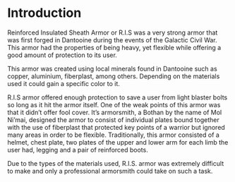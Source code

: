 # Introduction

Reinforced Insulated Sheath Armor or R.I.S was a very strong armor that was first forged in Dantooine during the events of the Galactic Civil War.
This armor had the properties of being heavy, yet flexible while offering a good amount of protection to its user.

This armor was created using local minerals found in Dantooine such as copper, aluminium, fiberplast, among others.
Depending on the materials used it could gain a specific color to it.

R.I.S armor offered enough protection to save a user from light blaster bolts so long as it hit the armor itself.
One of the weak points of this armor was that it didn’t offer fool cover.
It’s armorsmith, a Bothan by the name of Mol Ni’mai, designed the armor to consist of individual plates bound together with the use of fiberplast that protected key points of a warrior but ignored many areas in order to be flexible.
Traditionally, this armor consisted of a helmet, chest plate, two plates of the upper and lower arm for each limb the user had, legging and a pair of reinforced boots.

Due to the types of the materials used, R.I.S.
armor was extremely difficult to make and only a professional armorsmith could take on such a task.
